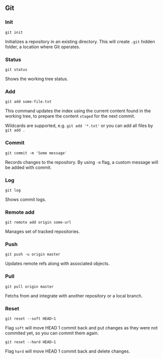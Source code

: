 ## Git

<!---
    // TODO: table of contents

    https://try.github.io/levels/1/challenges/10
-->

### Init

```
git init
```

Initializes a repository in an existing directory. This will create `.git` hidden folder, a location where Git operates.

### Status

```
git status
```

Shows the working tree status.

### Add

```
git add some-file.txt
```

This command updates the index using the current content found in the working tree, to prepare the content `staged` for the next commit.

Wildcards are supported, e.g. `git add '*.txt'` or you can add all files by `git add .`

### Commit

```
git commit -m 'Some message'
```

Records changes to the repository. By using `-m` flag, a custom message will be added with commit.

### Log

```
git log
```

Shows commit logs.

### Remote add

```
git remote add origin some-url
```

Manages set of tracked repositories.

### Push

```
git push -u origin master
```

Updates remote refs along with associated objects.

### Pull

```
git pull origin master
```

Fetchs from and integrate with another repository or a local branch.

### Reset

```
git reset --soft HEAD~1
```

Flag `soft` will move HEAD 1 commit back and put changes as they were not commited yet, so you can commit them again.

```
git reset --hard HEAD~1
```

Flag `hard` will move HEAD 1 commit back and delete changes.

<!---

Reset, Checkout, and Revert

// TODO: https://www.atlassian.com/git/tutorials/resetting-checking-out-and-reverting/commit-level-operations
-->
